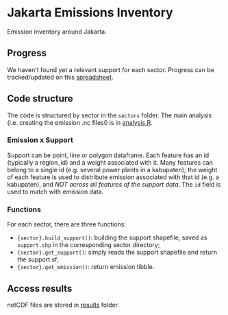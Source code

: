 # Jakarta Emissions Inventory

Emission inventory around Jakarta.

## Progress
We haven't found yet a relevant support for each sector. Progress can be tracked/updated on this [spreadsheet](https://docs.google.com/spreadsheets/d/1WU8LVqEdHLG3Orsdqgm2-d1QvUggon5mK9b8-zhPzOI/edit?usp=sharing).

## Code structure
The code is structured by sector in the `sectors` folder. The main analysis (i.e. creating the emission .nc files0 is in [analysis.R](analysis.R).

### Emission x Support
Support can be point, line or polygon dataframe. Each feature has an id (typically a region_id) and a weight associated with it. Many features can belong to a single id (e.g. several power plants in a kabupaten); the weight of each feature is used to distribute emission associated with that id (e.g. a kabupaten), and *NOT across all features of the support data*. The `id` field is used to match with emission data.

### Functions
For each sector, there are three functions:

- `{sector}.build_support()`: building the support shapefile, saved as `support.shp` in the corresponding sector directory;
- `{sector}.get_support()`: simply reads the support shapefile and return the support sf;
- `{sector}.get_emission()`: return emission tibble.


## Access results
netCDF files are stored in [results](results) folder.
